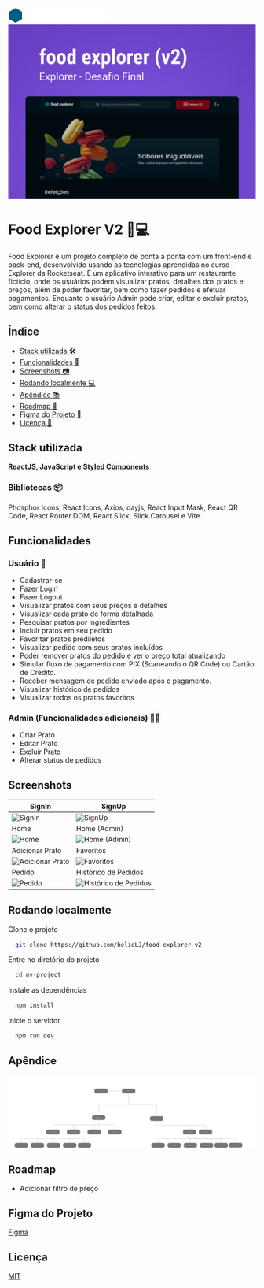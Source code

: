 ![Logo](./src/assets/logo-food-explorer.png)
![Logo](./src/assets/capa-food-explorer.png)

# Food Explorer V2 🍔💻

Food Explorer é um projeto completo de ponta a ponta com um front-end e back-end, desenvolvido usando as tecnologias aprendidas no curso Explorer da Rocketseat. É um aplicativo interativo para um restaurante fictício, onde os usuários podem visualizar pratos, detalhes dos pratos e preços, além de poder favoritar, bem como fazer pedidos e efetuar pagamentos. Enquanto o usuário Admin pode criar, editar e excluir pratos, bem como alterar o status dos pedidos feitos.


## Índice

- [Stack utilizada 🛠️](#stack-utilizada)
- [Funcionalidades 🚀](#funcionalidades)
- [Screenshots 📷](#screenshots)
- [Rodando localmente 💻](#rodando-localmente)
- [Apêndice 📚](#apêndice)
- [Roadmap 🚗](#roadmap)
- [Figma do Projeto 🎨](#figma-do-projeto)
- [Licença 📜](#licença)


## Stack utilizada


**ReactJS, JavaScript e Styled Components**

### Bibliotecas 📦

Phosphor Icons, React Icons, Axios, dayjs, React Input Mask, React QR Code, React Router DOM, React Slick, Slick Carousel e Vite.

## Funcionalidades

### Usuário 👥

- Cadastrar-se
- Fazer Login
- Fazer Logout
- Visualizar pratos com seus preços e detalhes
- Visualizar cada prato de forma detalhada
- Pesquisar pratos por ingredientes
- Incluir pratos em seu pedido
- Favoritar pratos prediletos
- Visualizar pedido com seus pratos incluídos
- Poder remover pratos do pedido e ver o preço total atualizando
- Simular fluxo de pagamento com PIX (Scaneando o QR Code) ou Cartão de Crédito.
- Receber mensagem de pedido enviado após o pagamento.
- Visualizar histórico de pedidos
- Visualizar todos os pratos favoritos

### Admin (Funcionalidades adicionais) 👨‍💼

- Criar Prato
- Editar Prato
- Excluir Prato
- Alterar status de pedidos

## Screenshots

| SignIn      | SignUp     |
| ------------- | ------------- |
| <img alt="SignIn" src="https://i.imgur.com/LjRWRe5.png"> | <img alt="SignUp" src="https://i.imgur.com/IMahAmI.png"> |
| Home      | Home (Admin)     |
| <img alt="Home" src="https://i.imgur.com/53f9wOd.png"> | <img alt="Home (Admin)" src="https://i.imgur.com/xj4WqPu.png"> |
| Adicionar Prato      | Favoritos     |
| <img alt="Adicionar Prato" src="https://i.imgur.com/rJJgUu4.png"> | <img alt="Favoritos" src="https://i.imgur.com/knR8t6I.png"> |
| Pedido      | Histórico de Pedidos     |
| <img alt="Pedido" src="https://i.imgur.com/blSAUfM.png"> | <img alt="Histórico de Pedidos" src="https://i.imgur.com/IBJMxcn.png"> | 



## Rodando localmente


Clone o projeto

```bash
  git clone https://github.com/helioLJ/food-explorer-v2
```

Entre no diretório do projeto

```bash
  cd my-project
```

Instale as dependências

```bash
  npm install
```

Inicie o servidor

```bash
  npm run dev
```


## Apêndice


![Fluxograma](./src/assets/fluxo-food-explorer.png)


## Roadmap


- Adicionar filtro de preço


## Figma do Projeto


[Figma](https://www.figma.com/file/ZssWYW8RmoogbaNP0kQvEX/food-explorer-v2-(Community)?type=design&node-id=201%3A1532&t=5blfrwKVVf2PHlPL-1)


## Licença


[MIT](./LICENSE)